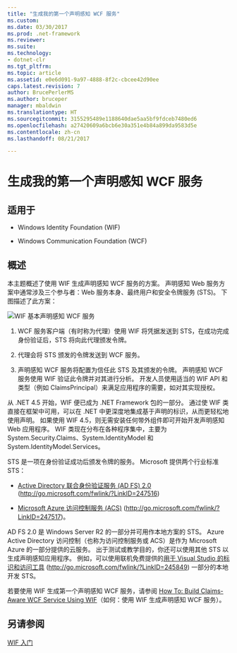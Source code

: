 ```yaml
---
title: "生成我的第一个声明感知 WCF 服务"
ms.custom: 
ms.date: 03/30/2017
ms.prod: .net-framework
ms.reviewer: 
ms.suite: 
ms.technology:
- dotnet-clr
ms.tgt_pltfrm: 
ms.topic: article
ms.assetid: e0e6d091-9a97-4888-8f2c-cbcee42d90ee
caps.latest.revision: 7
author: BrucePerlerMS
ms.author: bruceper
manager: mbaldwin
ms.translationtype: HT
ms.sourcegitcommit: 3155295489e1188640dae5aa5bf9fdceb7480ed6
ms.openlocfilehash: a27420609a6bcb6e30a351e4b84a899da9583d5e
ms.contentlocale: zh-cn
ms.lasthandoff: 08/21/2017

---
```

# <a name="building-my-first-claims-aware-wcf-service"></a>生成我的第一个声明感知 WCF 服务
## <a name="applies-to"></a>适用于  
  
-   Windows Identity Foundation (WIF)  
  
-   Windows Communication Foundation (WCF)  
  
## <a name="overview"></a>概述  
 本主题概述了使用 WIF 生成声明感知 WCF 服务的方案。 声明感知 Web 服务方案中通常涉及三个参与者：Web 服务本身、最终用户和安全令牌服务 (STS)。 下图描述了此方案：  
  
 ![WIF 基本声明感知 WCF 服务](../../../docs/framework/security/media/wifbasicclaimsawarewcfservice.gif "WIFBasicClaimsAwareWCFService")  
  
1.  WCF 服务客户端（有时称为代理）使用 WIF 将凭据发送到 STS，在成功完成身份验证后，STS 将向此代理颁发令牌。  
  
2.  代理会将 STS 颁发的令牌发送到 WCF 服务。  
  
3.  声明感知 WCF 服务将配置为信任此 STS 及其颁发的令牌。 声明感知 WCF 服务使用 WIF 验证此令牌并对其进行分析。 开发人员使用适当的 WIF API 和类型（例如 ClaimsPrincipal）来满足应用程序的需要，如对其实现授权。  
  
 从 .NET 4.5 开始，WIF 便已成为 .NET Framework 包的一部分。 通过使 WIF 类直接在框架中可用，可以在 .NET 中更深度地集成基于声明的标识，从而更轻松地使用声明。 如果使用 WIF 4.5，则无需安装任何带外组件即可开始开发声明感知 Web 应用程序。 WIF 类现在分布在各种程序集中，主要为 System.Security.Claims、System.IdentityModel 和 System.IdentityModel.Services。  
  
 STS 是一项在身份验证成功后颁发令牌的服务。 Microsoft 提供两个行业标准 STS：  
  
-   [Active Directory 联合身份验证服务 (AD FS) 2.0](http://go.microsoft.com/fwlink/?LinkID=247516) (http://go.microsoft.com/fwlink/?LinkID=247516)  
  
-   [Microsoft Azure 访问控制服务 (ACS)](http://go.microsoft.com/fwlink/?LinkID=247517) (http://go.microsoft.com/fwlink/?LinkID=247517)。  
  
 AD FS 2.0 是 Windows Server R2 的一部分并可用作本地方案的 STS。 Azure Active Directory 访问控制（也称为访问控制服务或 ACS）是作为 Microsoft Azure 的一部分提供的云服务。 出于测试或教学目的，你还可以使用其他 STS 以生成声明感知应用程序。 例如，可以使用联机免费提供的[用于 Visual Studio 的标识和访问工具](http://go.microsoft.com/fwlink/?LinkID=245849) (http://go.microsoft.com/fwlink/?LinkID=245849) 一部分的本地开发 STS。  
  
 若要使用 WIF 生成第一个声明感知 WCF 服务，请参阅 [How To: Build Claims-Aware WCF Service Using WIF](http://msdn.microsoft.com/en-us/431e6415-62ed-4a9f-af03-f14d2b4dfe6d)（如何：使用 WIF 生成声明感知 WCF 服务）。  
  
## <a name="see-also"></a>另请参阅  
 [WIF 入门](../../../docs/framework/security/getting-started-with-wif.md)

